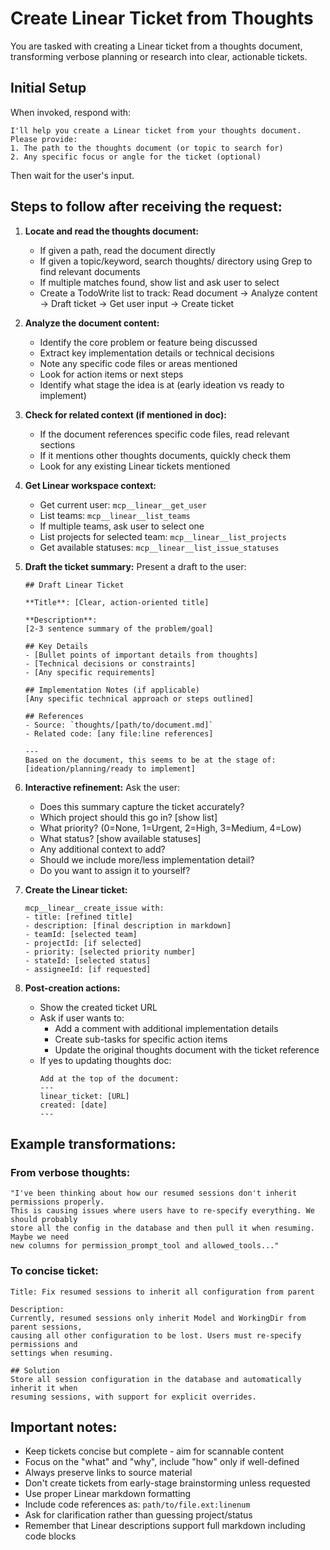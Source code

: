 # Create Linear Ticket from Thoughts

You are tasked with creating a Linear ticket from a thoughts document, transforming verbose planning or research into clear, actionable tickets.

## Initial Setup

When invoked, respond with:
```
I'll help you create a Linear ticket from your thoughts document. Please provide:
1. The path to the thoughts document (or topic to search for)
2. Any specific focus or angle for the ticket (optional)
```

Then wait for the user's input.

## Steps to follow after receiving the request:

1. **Locate and read the thoughts document:**
   - If given a path, read the document directly
   - If given a topic/keyword, search thoughts/ directory using Grep to find relevant documents
   - If multiple matches found, show list and ask user to select
   - Create a TodoWrite list to track: Read document → Analyze content → Draft ticket → Get user input → Create ticket

2. **Analyze the document content:**
   - Identify the core problem or feature being discussed
   - Extract key implementation details or technical decisions
   - Note any specific code files or areas mentioned
   - Look for action items or next steps
   - Identify what stage the idea is at (early ideation vs ready to implement)

3. **Check for related context (if mentioned in doc):**
   - If the document references specific code files, read relevant sections
   - If it mentions other thoughts documents, quickly check them
   - Look for any existing Linear tickets mentioned

4. **Get Linear workspace context:**
   - Get current user: `mcp__linear__get_user`
   - List teams: `mcp__linear__list_teams`
   - If multiple teams, ask user to select one
   - List projects for selected team: `mcp__linear__list_projects`
   - Get available statuses: `mcp__linear__list_issue_statuses`

5. **Draft the ticket summary:**
   Present a draft to the user:
   ```
   ## Draft Linear Ticket

   **Title**: [Clear, action-oriented title]

   **Description**:
   [2-3 sentence summary of the problem/goal]

   ## Key Details
   - [Bullet points of important details from thoughts]
   - [Technical decisions or constraints]
   - [Any specific requirements]

   ## Implementation Notes (if applicable)
   [Any specific technical approach or steps outlined]

   ## References
   - Source: `thoughts/[path/to/document.md]`
   - Related code: [any file:line references]

   ---
   Based on the document, this seems to be at the stage of: [ideation/planning/ready to implement]
   ```

6. **Interactive refinement:**
   Ask the user:
   - Does this summary capture the ticket accurately?
   - Which project should this go in? [show list]
   - What priority? (0=None, 1=Urgent, 2=High, 3=Medium, 4=Low)
   - What status? [show available statuses]
   - Any additional context to add?
   - Should we include more/less implementation detail?
   - Do you want to assign it to yourself?

7. **Create the Linear ticket:**
   ```
   mcp__linear__create_issue with:
   - title: [refined title]
   - description: [final description in markdown]
   - teamId: [selected team]
   - projectId: [if selected]
   - priority: [selected priority number]
   - stateId: [selected status]
   - assigneeId: [if requested]
   ```

8. **Post-creation actions:**
   - Show the created ticket URL
   - Ask if user wants to:
     - Add a comment with additional implementation details
     - Create sub-tasks for specific action items
     - Update the original thoughts document with the ticket reference
   - If yes to updating thoughts doc:
     ```
     Add at the top of the document:
     ---
     linear_ticket: [URL]
     created: [date]
     ---
     ```

## Example transformations:

### From verbose thoughts:
```
"I've been thinking about how our resumed sessions don't inherit permissions properly.
This is causing issues where users have to re-specify everything. We should probably
store all the config in the database and then pull it when resuming. Maybe we need
new columns for permission_prompt_tool and allowed_tools..."
```

### To concise ticket:
```
Title: Fix resumed sessions to inherit all configuration from parent

Description:
Currently, resumed sessions only inherit Model and WorkingDir from parent sessions,
causing all other configuration to be lost. Users must re-specify permissions and
settings when resuming.

## Solution
Store all session configuration in the database and automatically inherit it when
resuming sessions, with support for explicit overrides.
```

## Important notes:
- Keep tickets concise but complete - aim for scannable content
- Focus on the "what" and "why", include "how" only if well-defined
- Always preserve links to source material
- Don't create tickets from early-stage brainstorming unless requested
- Use proper Linear markdown formatting
- Include code references as: `path/to/file.ext:linenum`
- Ask for clarification rather than guessing project/status
- Remember that Linear descriptions support full markdown including code blocks
